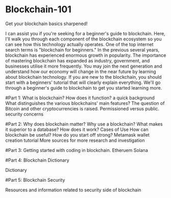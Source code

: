 # Blockchain-101
Get your blockchain basics sharpened!

I can assist you if you're seeking for a beginner's guide to blockchain. Here, I'll walk you through each component of the blockchain ecosystem so you can see how this technology actually operates. One of the top internet search terms is "blockchain for beginners." In the previous several years, blockchain has experienced enormous growth in popularity. The importance of mastering blockchain has expanded as industry, government, and businesses utilise it more frequently. You may join the next generation and understand how our economy will change in the near future by learning about blockchain technology. If you are new to the blockchain, you should start with a beginners' tutorial that will clearly explain everything.
We'll go through a beginner's guide to blockchain to get you started learning more.

#Part 1: What is blockchain?
How does it function?
a quick background
What distinguishes the various blockchains' main features?
The question of Bitcoin and other cryptocurrencies is raised.
Permissioned versus public.
security concerns

#Part 2: Why does blockchain matter?
Why use a blockchain?
What makes it superior to a database?
How does it work?
Cases of Use How can blockchain be useful?
How do you start off strong?
Metamask wallet creation tutorial
More sources for more research and investigation

#Part 3: Getting started with coding in blockchain.
Etheruem
Solana

#Part 4: Blockchain Dictionary

Dictionary

#Part 5: Blockchain Security

Resources and information related to security side of blockchain
